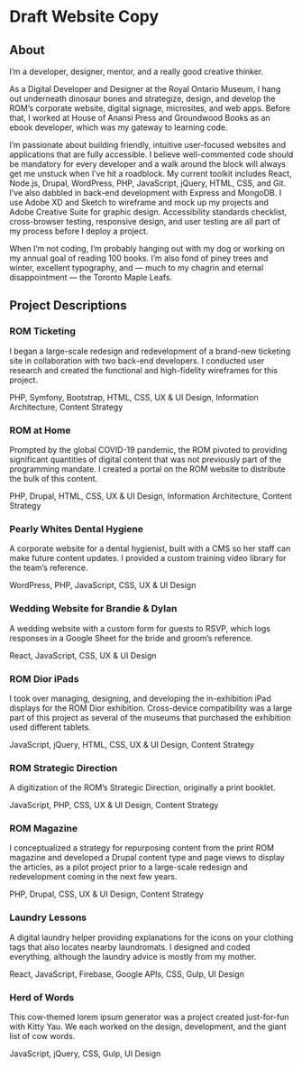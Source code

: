 # Draft Website Copy

## About

I’m a developer, designer, mentor, and a really good creative thinker.

As a Digital Developer and Designer at the Royal Ontario Museum, I hang out underneath dinosaur bones and strategize, design, and develop the ROM’s corporate website, digital signage, microsites, and web apps. Before that, I worked at House of Anansi Press and Groundwood Books as an ebook developer, which was my gateway to learning code.

I’m passionate about building friendly, intuitive user-focused websites and applications that are fully accessible. I believe well-commented code should be mandatory for every developer and a walk around the block will always get me unstuck when I’ve hit a roadblock. My current toolkit includes React, Node.js, Drupal, WordPress, PHP, JavaScript, jQuery, HTML, CSS, and Git. I’ve also dabbled in back-end development with Express and MongoDB. I use Adobe XD and Sketch to wireframe and mock up my projects and Adobe Creative Suite for graphic design. Accessibility standards checklist, cross-browser testing, responsive design, and user testing are all part of my process before I deploy a project.

When I’m not coding, I’m probably hanging out with my dog or working on my annual goal of reading 100 books. I’m also fond of piney trees and winter, excellent typography, and — much to my chagrin and eternal disappointment — the Toronto Maple Leafs.

## Project Descriptions

### ROM Ticketing

I began a large-scale redesign and redevelopment of a brand-new ticketing site in collaboration with two back-end developers. I conducted user research and created the functional and high-fidelity wireframes for this project.

PHP, Symfony, Bootstrap, HTML, CSS, UX & UI Design, Information Architecture, Content Strategy

### ROM at Home

Prompted by the global COVID-19 pandemic, the ROM pivoted to providing significant quantities of digital content that was not previously part of the programming mandate. I created a portal on the ROM website to distribute the bulk of this content.

PHP, Drupal, HTML, CSS, UX & UI Design, Information Architecture, Content Strategy

### Pearly Whites Dental Hygiene

A corporate website for a dental hygienist, built with a CMS so her staff can make future content updates. I provided a custom training video library for the team’s reference.

WordPress, PHP, JavaScript, CSS, UX & UI Design

### Wedding Website for Brandie & Dylan

A wedding website with a custom form for guests to RSVP, which logs responses in a Google Sheet for the bride and groom’s reference.

React, JavaScript, CSS, UX & UI Design

### ROM Dior iPads

I took over managing, designing, and developing the in-exhibition iPad displays for the ROM Dior exhibition. Cross-device compatibility was a large part of this project as several of the museums that purchased the exhibition used different tablets.

JavaScript, jQuery, HTML, CSS, UX & UI Design, Content Strategy

### ROM Strategic Direction

A digitization of the ROM’s Strategic Direction, originally a print booklet.

JavaScript, PHP, CSS, UX & UI Design, Content Strategy

### ROM Magazine

I conceptualized a strategy for repurposing content from the print ROM magazine and developed a Drupal content type and page views to display the articles, as a pilot project prior to a large-scale redesign and redevelopment coming in the next few years.

PHP, Drupal, CSS, UX & UI Design, Content Strategy

### Laundry Lessons

A digital laundry helper providing explanations for the icons on your clothing tags that also locates nearby laundromats. I designed and coded everything, although the laundry advice is mostly from my mother.

React, JavaScript, Firebase, Google APIs, CSS, Gulp, UI Design

### Herd of Words

This cow-themed lorem ipsum generator was a project created just-for-fun with Kitty Yau. We each worked on the design, development, and the giant list of cow words.

JavaScript, jQuery, CSS, Gulp, UI Design